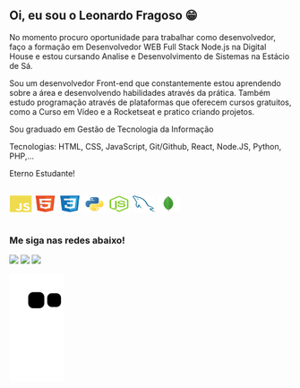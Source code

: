 ## Oi, eu sou o Leonardo Fragoso 😁
No momento procuro oportunidade para trabalhar como desenvolvedor, faço a formação em Desenvolvedor WEB Full Stack Node.js na Digital House e estou cursando Analise e Desenvolvimento de Sistemas na Estácio de Sá.

Sou um desenvolvedor Front-end que constantemente estou aprendendo sobre a área e desenvolvendo habilidades através da prática. Também estudo programação através de plataformas que oferecem cursos gratuitos, como a Curso em Vídeo e a Rocketseat e pratico criando projetos.
 
Sou graduado em Gestão de Tecnologia da Informação

Tecnologias: HTML, CSS, JavaScript, Git/Github, React, Node.JS, Python, PHP,...

Eterno Estudante!


<div style="display: inline_block"><br>
 
  <img align="center" alt="Js" height="30" width="40" src="https://raw.githubusercontent.com/devicons/devicon/master/icons/javascript/javascript-plain.svg">
  <img align="center" alt="HTML" height="30" width="40" src="https://raw.githubusercontent.com/devicons/devicon/master/icons/html5/html5-original.svg">
  <img align="center" alt="CSS" height="30" width="40" src="https://raw.githubusercontent.com/devicons/devicon/master/icons/css3/css3-original.svg">
  <img align="center" alt="Python" height="30" width="40" src="https://raw.githubusercontent.com/devicons/devicon/master/icons/python/python-original.svg">
  <img align="center" alt="Node.js" height="30" width="40" src="https://raw.githubusercontent.com/devicons/devicon/master/icons/nodejs/nodejs-original.svg">
  <img align="center" alt="SQL" height="30" width="40" src="https://raw.githubusercontent.com/devicons/devicon/master/icons/mysql/mysql-original.svg">             
  <img align="center" alt="MONGODB" height="30" width="40" src="https://raw.githubusercontent.com/devicons/devicon/master/icons/mongodb/mongodb-original.svg">
 
    
</div>
 
<br>
 
  ###  Me siga nas redes abaixo!
 
<div>
  <a href="https://www.linkedin.com/in/leonardo-fragoso-921b166a/" target="_blank"><img src="https://img.shields.io/badge/-LinkedIn-%230077B5?style=for-the-badge&logo=linkedin&logoColor=white" target="_blank"></a> 
  <a href="https://instagram.com/Leofragosoo" target="_blank"><img src="https://img.shields.io/badge/-Instagram-%23E4405F?style=for-the-badge&logo=instagram&logoColor=white" target="_blank"></a>
  <a href = "mailto:leonardorfragoso@gmail.com"><img src="https://img.shields.io/badge/-Gmail-%23333?style=for-the-badge&logo=gmail&logoColor=white" target="_blank"></a>
  

 
  ![Snake animation](https://github.com/LeonardoRFragoso/LeonardoRFragoso/blob/output/github-contribution-grid-snake.svg)

</div>
